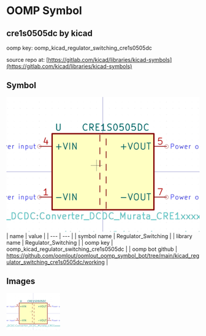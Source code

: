 # OOMP Symbol  
## cre1s0505dc  by kicad  
  
oomp key: oomp_kicad_regulator_switching_cre1s0505dc  
  
source repo at: [https://gitlab.com/kicad/libraries/kicad-symbols](https://gitlab.com/kicad/libraries/kicad-symbols)  
## Symbol  
  
[![working.png](working_600.png)](working.png)  
| name | value | 
| --- | --- | 
| symbol name | Regulator_Switching | 
| library name | Regulator_Switching | 
| oomp key | oomp_kicad_regulator_switching_cre1s0505dc | 
| oomp bot github | https://github.com/oomlout/oomlout_oomp_symbol_bot/tree/main/kicad_regulator_switching_cre1s0505dc/working | 
## Images  
  
[![working.png](working_140.png)](working.png)  

